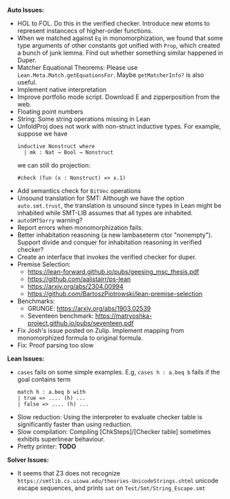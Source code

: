 __Auto Issues:__
* HOL to FOL. Do this in the verified checker. Introduce new etoms to represent instancecs of higher-order functions.
* When we matched against ``Eq`` in monomorphization, we found that some type arguments of other constants got unified with ``Prop``, which created a bunch of junk lemma. Find out whether something similar happened in Duper.
* Matcher Equational Theorems: Please use ``Lean.Meta.Match.getEquationsFor``. Maybe ``getMatcherInfo?`` is also useful.
* Implement native interpretation
* Improve portfolio mode script. Download E and zipperposition from the web.
* Floating point numbers
* String: Some string operations missing in Lean
* UnfoldProj does not work with non-struct inductive types. For example, suppose we have
  ```lean
  inductive Nonstruct where
    | mk : Nat → Bool → Nonstruct
  ```
  we can still do projection:
  ```
  #check (fun (x : Nonstruct) => x.1)
  ```
* Add semantics check for ``BitVec`` operations
* Unsound translation for SMT: Although we have the option ``auto.smt.trust``, the translation is unsound since types in Lean might be inhabited while SMT-LIB assumes that all types are inhabited.
* ``autoSMTSorry`` warning?
* Report errors when monomorphization fails.
* Better inhabitation reasoning (a new lambaseterm ctor "nonempty"). Support divide and conquer for inhabitation reasoning in verified checker?
* Create an interface that invokes the verified checker for duper.
* Premise Selection:
  * https://lean-forward.github.io/pubs/geesing_msc_thesis.pdf
  * https://github.com/aalistairr/ps-lean
  * https://arxiv.org/abs/2304.00994
  * https://github.com/BartoszPiotrowski/lean-premise-selection
* Benchmarks:
  * GRUNGE: https://arxiv.org/abs/1903.02539
  * Seventeen benchmark: https://matryoshka-project.github.io/pubs/seventeen.pdf
* Fix Josh's issue posted on Zulip. Implement mapping from monomorphized formula to original formula.
* Fix: Proof parsing too slow

__Lean Issues:__
* ``cases`` fails on some simple examples. E.g, ``cases h : a.beq b`` fails if the goal contains term
  ```
  match h : a.beq b with
  | true => .... (h) ...
  | false => .... (h) ...
  ```
* Slow reduction: Using the interpreter to evaluate checker table is significantly faster than using reduction.
* Slow compilation: Compiling [ChkSteps]/[Checker table] sometimes exhibits superlinear behaviour.
* Pretty printer: **TODO**

__Solver Issues:__
* It seems that Z3 does not recognize ``https://smtlib.cs.uiowa.edu/theories-UnicodeStrings.shtml`` unicode escape sequences, and prints ``sat`` on ``Test/Smt/String_Escape.smt``